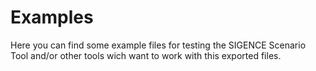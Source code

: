 # Examples

Here you can find some example files for testing the SIGENCE Scenario Tool and/or other tools wich want to work with this exported files.
